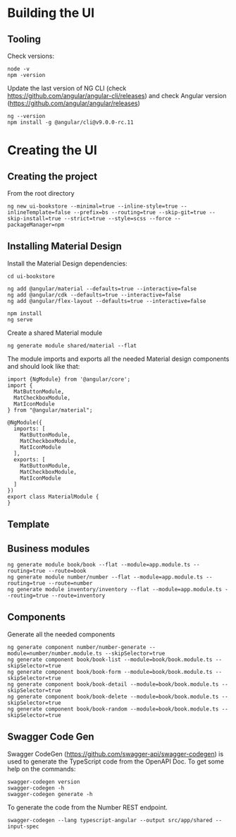 # Building the UI

## Tooling 

Check versions:

``` 
node -v
npm -version
```

Update the last version of NG CLI  (check https://github.com/angular/angular-cli/releases) and check Angular version (https://github.com/angular/angular/releases)

```
ng --version
npm install -g @angular/cli@v9.0.0-rc.11
```

# Creating the UI

## Creating the project

From the root directory 

```
ng new ui-bookstore --minimal=true --inline-style=true --inlineTemplate=false --prefix=bs --routing=true --skip-git=true --skip-install=true --strict=true --style=scss --force --packageManager=npm
```

## Installing Material Design

Install the Material Design dependencies: 

```
cd ui-bookstore

ng add @angular/material --defaults=true --interactive=false
ng add @angular/cdk --defaults=true --interactive=false
ng add @angular/flex-layout --defaults=true --interactive=false

npm install
ng serve
```

Create a shared Material module 

```
ng generate module shared/material --flat 
```

The module imports and exports all the needed Material design components and should look like that:

```
import {NgModule} from '@angular/core';
import {
  MatButtonModule,
  MatCheckboxModule,
  MatIconModule
} from "@angular/material";

@NgModule({
  imports: [
    MatButtonModule,
    MatCheckboxModule,
    MatIconModule
  ],
  exports: [
    MatButtonModule,
    MatCheckboxModule,
    MatIconModule
  ]
})
export class MaterialModule {
}
```

## Template




## Business modules

```
ng generate module book/book --flat --module=app.module.ts --routing=true --route=book
ng generate module number/number --flat --module=app.module.ts --routing=true --route=number
ng generate module inventory/inventory --flat --module=app.module.ts --routing=true --route=inventory
```

## Components

Generate all the needed components

``` 
ng generate component number/number-generate --module=number/number.module.ts --skipSelector=true
ng generate component book/book-list --module=book/book.module.ts --skipSelector=true
ng generate component book/book-form --module=book/book.module.ts --skipSelector=true
ng generate component book/book-detail --module=book/book.module.ts --skipSelector=true
ng generate component book/book-delete --module=book/book.module.ts --skipSelector=true
ng generate component book/book-random --module=book/book.module.ts --skipSelector=true
```

## Swagger Code Gen

Swagger CodeGen (https://github.com/swagger-api/swagger-codegen) is used to generate the TypeScript code from the OpenAPI Doc. 
To get some help on the commands:

```
swagger-codegen version
swagger-codegen -h
swagger-codegen generate -h
```

To generate the code from the Number REST endpoint.

```
swagger-codegen --lang typescript-angular --output src/app/shared --input-spec
```
